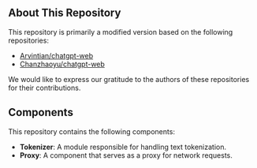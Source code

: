 ## About This Repository

This repository is primarily a modified version based on the following repositories:

- [Arvintian/chatgpt-web](https://github.com/Arvintian/chatgpt-web)
- [Chanzhaoyu/chatgpt-web](https://github.com/Chanzhaoyu/chatgpt-web)

We would like to express our gratitude to the authors of these repositories for their contributions.

## Components

This repository contains the following components:

- **Tokenizer**: A module responsible for handling text tokenization.
- **Proxy**: A component that serves as a proxy for network requests.
